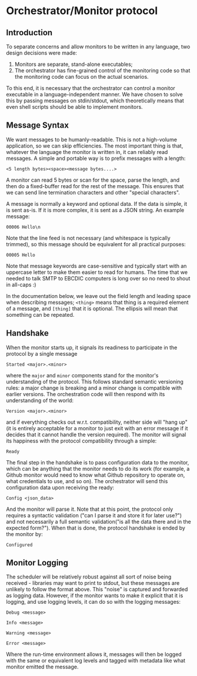 # Orchestrator/Monitor protocol

## Introduction

To separate concerns and allow monitors to be written in any language, two design decisions were made:

1. Monitors are separate, stand-alone executables;
2. The orchestrator has fine-grained control of the monitoring code so that the monitoring code can focus
   on the actual scenarios.

To this end, it is necessary that the orchestrator can control a monitor executable in a language-independent
manner. We have chosen to solve this by passing messages on stdin/stdout, which theoretically means that even
shell scripts should be able to implement monitors.

## Message Syntax

We want messages to be humanly-readable. This is not a high-volume application, so we can skip efficiencies. The
most important thing is that, whatever the language the monitor is written in, it can reliably read messages. A simple
and portable way is to prefix messages with a length:

    <5 length bytes><space><message bytes....>

A monitor can read 5 bytes or scan for the space, parse the length, and then do a fixed-buffer read for the rest of the
message. This ensures that we can send line termination characters and other "special characters".

A message is normally a keyword and optional data. If the data is simple, it is sent as-is. If it is more complex, it
is sent as a JSON string. An example message:

    00006 Hello\n

Note that the line feed is not necessary (and whitespace is typically trimmed), so this message should be equivalent for
all practical purposes:

    00005 Hello

Note that message keywords are case-sensitive and typically start with an uppercase letter to make them easier to read
for humans. The time that we needed to talk SMTP to EBCDIC computers is long over so no need to shout in all-caps :)

In the documentation below, we leave out the field length and leading space when describing messages; `<thing>` means
that thing is a required element of a message, and `[thing]` that it is optional. The ellipsis will mean that something can
be repeated.

## Handshake

When the monitor starts up, it signals its readiness to participate in the protocol by a single message

    Started <major>.<minor>

where the `major` and `minor` components stand for the monitor's understanding of the protocol. This follows standard
semantic versioning rules: a major change is breaking and a minor change is compatible with earlier versions. The
orchestration code will then respond with its understanding of the world:

    Version <major>.<minor>

and if everything checks out w.r.t. compatibility, neither side will "hang up" (it is entirely acceptable for a monitor
to just exit with an error message if it decides that it cannot handle the version required). The monitor will signal
its happiness with the protocol compatibility through a simple:

    Ready

The final step in the handshake is to pass configuration data to the monitor, which can be anything that the monitor needs
to do its work (for example, a Github monitor would need to know what Github repository to operate on, what credentials to
use, and so on). The orchestrator will send this configuration data upon receiving the ready:

    Config <json_data>

And the monitor will parse it. Note that at this point, the protocol only requires a syntactic validation ("can I parse it
and store it for later use?") and not necessarily a full semantic validation("is all the data there and in the expected form?"). When
that is done, the protocol handshake is ended by the monitor by:

    Configured

## Monitor Logging

The scheduler will be relatively robust against all sort of noise being received - libraries may want to print to stdout, but
these messages are unlikely to follow the format above. This "noise" is captured and forwarded as logging data. However, if the
monitor wants to make it explicit that it is logging, and use logging levels, it can do so with the logging messages:

    Debug <message>

    Info <message>

    Warning <message>

    Error <message>

Where the run-time environment allows it, messages will then be logged with the same or equivalent log levels and tagged with
metadata like what monitor emitted the message.
